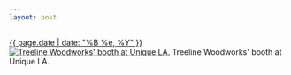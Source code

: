 ```yaml
---
layout: post
---
```


<p>
  <time><a href="/319">{{ page.date | date: "%B %e, %Y" }}</a></time>
  <a href="/319"><img src="{{ site.assets_url }}/319-640.jpg" srcset="{{ site.assets_url }}/319-1280.jpg 1280w, {{ site.assets_url }}/319-960.jpg 960w, {{ site.assets_url }}/319-640.jpg 640w, {{ site.assets_url }}/319-320.jpg 320w" sizes="(min-width: 700px) 50vw, calc(100vw - 2rem)" alt="Treeline Woodworks&#x27; booth at Unique LA." /></a>
  <span>Treeline Woodworks&#x27; booth at Unique LA.</span>
</p>
